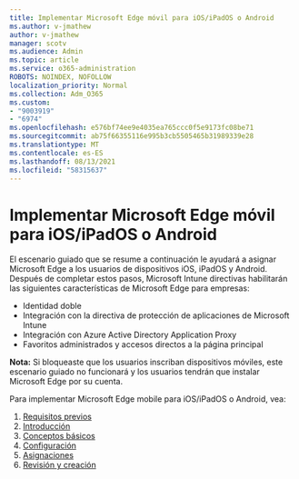```yaml
---
title: Implementar Microsoft Edge móvil para iOS/iPadOS o Android
ms.author: v-jmathew
author: v-jmathew
manager: scotv
ms.audience: Admin
ms.topic: article
ms.service: o365-administration
ROBOTS: NOINDEX, NOFOLLOW
localization_priority: Normal
ms.collection: Adm_O365
ms.custom:
- "9003919"
- "6974"
ms.openlocfilehash: e576bf74ee9e4035ea765ccc0f5e9173fc08be71
ms.sourcegitcommit: ab75f66355116e995b3cb5505465b31989339e28
ms.translationtype: MT
ms.contentlocale: es-ES
ms.lasthandoff: 08/13/2021
ms.locfileid: "58315637"
---
```

# <a name="deploy-microsoft-edge-for-mobile-for-iosipados-or-android"></a>Implementar Microsoft Edge móvil para iOS/iPadOS o Android

El escenario guiado que se resume a continuación le ayudará a asignar Microsoft Edge a los usuarios de dispositivos iOS, iPadOS y Android. Después de completar estos pasos, Microsoft Intune directivas habilitarán las siguientes características de Microsoft Edge para empresas:

- Identidad doble
- Integración con la directiva de protección de aplicaciones de Microsoft Intune
- Integración con Azure Active Directory Application Proxy
- Favoritos administrados y accesos directos a la página principal

**Nota:** Si bloqueaste que los usuarios inscriban dispositivos móviles, este escenario guiado no funcionará y los usuarios tendrán que instalar Microsoft Edge por su cuenta.

Para implementar Microsoft Edge mobile para iOS/iPadOS o Android, vea:

1. [Requisitos previos](https://go.microsoft.com/fwlink/?linkid=2133027)
2. [Introducción](https://go.microsoft.com/fwlink/?linkid=2133520)
3. [Conceptos básicos](https://go.microsoft.com/fwlink/?linkid=2133421)
4. [Configuración](https://go.microsoft.com/fwlink/?linkid=2133521)
5. [Asignaciones](https://go.microsoft.com/fwlink/?linkid=2132869)
6. [Revisión y creación](https://go.microsoft.com/fwlink/?linkid=2133522)
